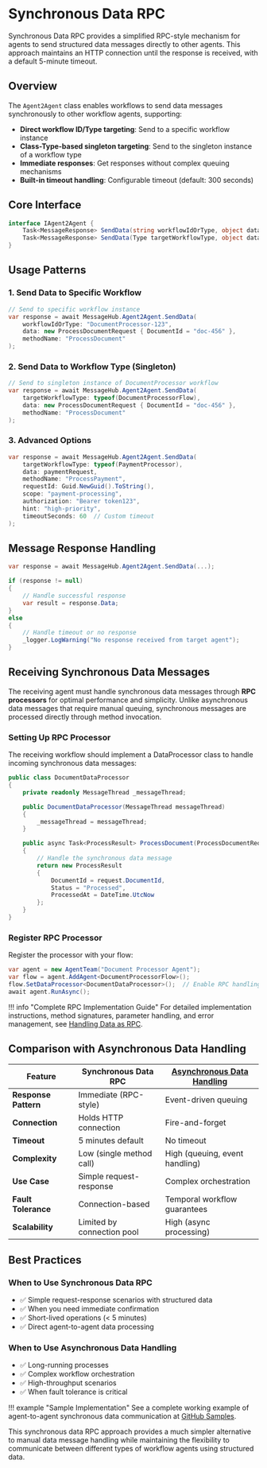 # Synchronous Data RPC

Synchronous Data RPC provides a simplified RPC-style mechanism for agents to send structured data messages directly to other agents. This approach maintains an HTTP connection until the response is received, with a default 5-minute timeout.

## Overview

The `Agent2Agent` class enables workflows to send data messages synchronously to other workflow agents, supporting:

- **Direct workflow ID/Type targeting**: Send to a specific workflow instance
- **Class-Type-based singleton targeting**: Send to the singleton instance of a workflow type
- **Immediate responses**: Get responses without complex queuing mechanisms
- **Built-in timeout handling**: Configurable timeout (default: 300 seconds)

## Core Interface

```csharp
interface IAgent2Agent {
    Task<MessageResponse> SendData(string workflowIdOrType, object data, string methodName, ...);
    Task<MessageResponse> SendData(Type targetWorkflowType, object data, string methodName, ...);
}
```

## Usage Patterns

### 1. Send Data to Specific Workflow

```csharp
// Send to specific workflow instance
var response = await MessageHub.Agent2Agent.SendData(
    workflowIdOrType: "DocumentProcessor-123",
    data: new ProcessDocumentRequest { DocumentId = "doc-456" },
    methodName: "ProcessDocument"
);
```

### 2. Send Data to Workflow Type (Singleton)

```csharp
// Send to singleton instance of DocumentProcessor workflow
var response = await MessageHub.Agent2Agent.SendData(
    targetWorkflowType: typeof(DocumentProcessorFlow),
    data: new ProcessDocumentRequest { DocumentId = "doc-456" },
    methodName: "ProcessDocument"
);
```

### 3. Advanced Options

```csharp
var response = await MessageHub.Agent2Agent.SendData(
    targetWorkflowType: typeof(PaymentProcessor),
    data: paymentRequest,
    methodName: "ProcessPayment",
    requestId: Guid.NewGuid().ToString(),
    scope: "payment-processing",
    authorization: "Bearer token123",
    hint: "high-priority",
    timeoutSeconds: 60  // Custom timeout
);
```

## Message Response Handling

```csharp
var response = await MessageHub.Agent2Agent.SendData(...);

if (response != null)
{
    // Handle successful response
    var result = response.Data;
}
else
{
    // Handle timeout or no response
    _logger.LogWarning("No response received from target agent");
}
```

## Receiving Synchronous Data Messages

The receiving agent must handle synchronous data messages through **RPC processors** for optimal performance and simplicity. Unlike asynchronous data messages that require manual queuing, synchronous messages are processed directly through method invocation.

### Setting Up RPC Processor

The receiving workflow should implement a DataProcessor class to handle incoming synchronous data messages:

```csharp
public class DocumentDataProcessor 
{
    private readonly MessageThread _messageThread;

    public DocumentDataProcessor(MessageThread messageThread) 
    {
        _messageThread = messageThread;
    }

    public async Task<ProcessResult> ProcessDocument(ProcessDocumentRequest request) 
    {
        // Handle the synchronous data message
        return new ProcessResult 
        { 
            DocumentId = request.DocumentId,
            Status = "Processed",
            ProcessedAt = DateTime.UtcNow
        };
    }
}
```

### Register RPC Processor

Register the processor with your flow:

```csharp
var agent = new AgentTeam("Document Processor Agent");
var flow = agent.AddAgent<DocumentProcessorFlow>();
flow.SetDataProcessor<DocumentDataProcessor>();  // Enable RPC handling
await agent.RunAsync();
```

!!! info "Complete RPC Implementation Guide"
    For detailed implementation instructions, method signatures, parameter handling, and error management, see [Handling Data as RPC](10-handling-data-rpc.md).

## Comparison with Asynchronous Data Handling

| Feature | Synchronous Data RPC | [Asynchronous Data Handling](8-handling-data-messages.md) |
|---------|---------------------|--------------------------|
| **Response Pattern** | Immediate (RPC-style) | Event-driven queuing |
| **Connection** | Holds HTTP connection | Fire-and-forget |
| **Timeout** | 5 minutes default | No timeout |
| **Complexity** | Low (single method call) | High (queuing, event handling) |
| **Use Case** | Simple request-response | Complex orchestration |
| **Fault Tolerance** | Connection-based | Temporal workflow guarantees |
| **Scalability** | Limited by connection pool | High (async processing) |

## Best Practices

### When to Use Synchronous Data RPC

- ✅ Simple request-response scenarios with structured data
- ✅ When you need immediate confirmation
- ✅ Short-lived operations (< 5 minutes)
- ✅ Direct agent-to-agent data processing

### When to Use Asynchronous Data Handling

- ✅ Long-running processes
- ✅ Complex workflow orchestration
- ✅ High-throughput scenarios
- ✅ When fault tolerance is critical

!!! example "Sample Implementation"
    See a complete working example of agent-to-agent synchronous data communication at [GitHub Samples](https://github.com/XiansAiPlatform/samples/tree/main/a2a-communications).

This synchronous data RPC approach provides a much simpler alternative to manual data message handling while maintaining the flexibility to communicate between different types of workflow agents using structured data.
